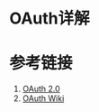 OAuth详解
================


参考链接
============
1. [OAuth 2.0](http://www.ruanyifeng.com/blog/2014/05/oauth_2_0.html)
2. [OAuth Wiki](https://zh.wikipedia.com/wiki/OAuth)
